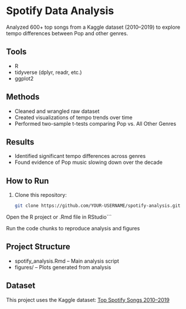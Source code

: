 # Spotify Data Analysis

Analyzed 600+ top songs from a Kaggle dataset (2010–2019) to explore tempo differences between Pop and other genres.

## Tools
- R
- tidyverse (dplyr, readr, etc.)
- ggplot2

## Methods
- Cleaned and wrangled raw dataset
- Created visualizations of tempo trends over time
- Performed two-sample t-tests comparing Pop vs. All Other Genres

## Results
- Identified significant tempo differences across genres
- Found evidence of Pop music slowing down over the decade

## How to Run
1. Clone this repository:
   ```bash
   git clone https://github.com/YOUR-USERNAME/spotify-analysis.git
Open the R project or .Rmd file in RStudio```

Run the code chunks to reproduce analysis and figures

## Project Structure
- spotify_analysis.Rmd – Main analysis script
- figures/ – Plots generated from analysis

## Dataset
This project uses the Kaggle dataset: [Top Spotify Songs 2010–2019](https://www.kaggle.com/datasets/leonardopena/top-spotify-songs-from-20102019-by-year)
